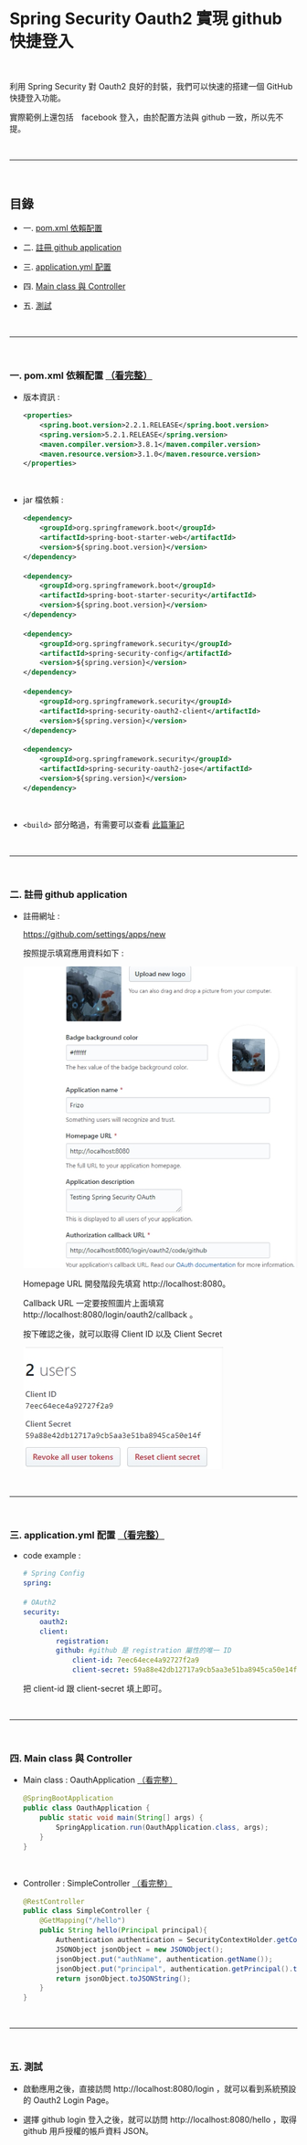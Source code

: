 # Spring Security Oauth2 實現 github 快捷登入

<br>

利用 Spring Security 對 Oauth2 良好的封裝，我們可以快速的搭建一個 GitHub 快捷登入功能。

實際範例上還包括　facebook 登入，由於配置方法與 github 一致，所以先不提。

<br>

---

<br>

## 目錄

* 一. [pom.xml 依賴配置](#pom)

* 二. [註冊 github application](#github)

* 三. [application.yml 配置](#yml)

* 四. [Main class 與 Controller](#etc)

* 五. [測試](#test)

<br>

---

<br>

<div id="pom">

### 一. pom.xml 依賴配置 [（看完整）](./learn-oauth\pom.xml)

* 版本資訊 : 
    ```xml
    <properties>
        <spring.boot.version>2.2.1.RELEASE</spring.boot.version>
        <spring.version>5.2.1.RELEASE</spring.version>
        <maven.compiler.version>3.8.1</maven.compiler.version>
        <maven.resource.version>3.1.0</maven.resource.version>
    </properties>
    ```

    <br>

* jar 檔依賴 : 

    ```xml
    <dependency>
        <groupId>org.springframework.boot</groupId>
        <artifactId>spring-boot-starter-web</artifactId>
        <version>${spring.boot.version}</version>
    </dependency>

    <dependency>
        <groupId>org.springframework.boot</groupId>
        <artifactId>spring-boot-starter-security</artifactId>
        <version>${spring.boot.version}</version>
    </dependency>

    <dependency>
        <groupId>org.springframework.security</groupId>
        <artifactId>spring-security-config</artifactId>
        <version>${spring.version}</version>
    </dependency>

    <dependency>
        <groupId>org.springframework.security</groupId>
        <artifactId>spring-security-oauth2-client</artifactId>
        <version>${spring.version}</version>
    </dependency>

    <dependency>
        <groupId>org.springframework.security</groupId>
        <artifactId>spring-security-oauth2-jose</artifactId>
        <version>${spring.version}</version>
    </dependency>
    ```

    <br/>

*  ```<build>``` 部分略過，有需要可以查看 [此篇筆記](../../../plugin/mavenPlugin)

<br>

---

<br>

<div id="pom">

### 二. 註冊 github application

* 註冊網址 :

  https://github.com/settings/apps/new

  按照提示填寫應用資料如下 : 

  ![apps-info](./imgs/apps-info.jpg)

  Homepage URL 開發階段先填寫 http://localhost:8080。

  Callback URL 一定要按照圖片上面填寫 http://localhost:8080/login/oauth2/callback 。

  按下確認之後，就可以取得 Client ID 以及 Client Secret

  ![app-id](./imgs/app-id.jpg)


<br>

---

<br>

<div id="pom">

### 三. application.yml 配置 [（看完整）](./learn-oauth\src\main\resources/config/application.yml)

* code example :

    ```yml
    # Spring Config
    spring:

    # OAuth2
    security:
        oauth2:
        client:
            registration:
            github: #github 是 registration 屬性的唯一 ID
                client-id: 7eec64ece4a92727f2a9
                client-secret: 59a88e42db12717a9cb5aa3e51ba8945ca50e14f
    ```
    把 client-id 跟 client-secret 填上即可。

<br>

---

<br>


<div id="pom">

### 四. Main class 與 Controller

* Main class : OauthApplication [（看完整）](./learn-oauth\src\main\java\com\frizo\learn\oauth\OauthApplication.java)

    ```java
    @SpringBootApplication
    public class OauthApplication {
        public static void main(String[] args) {
            SpringApplication.run(OauthApplication.class, args);
        }
    }
    ```

<br>


* Controller : SimpleController [（看完整）](./learn-oauth\src\main\java\com\frizo\learn\oauth\controller/SimpleController.java)

    ```java
    @RestController
    public class SimpleController {
        @GetMapping("/hello")
        public String hello(Principal principal){
            Authentication authentication = SecurityContextHolder.getContext().getAuthentication();
            JSONObject jsonObject = new JSONObject();
            jsonObject.put("authName", authentication.getName());
            jsonObject.put("principal", authentication.getPrincipal().toString());
            return jsonObject.toJSONString();
        }
    }
    ```

<br>

---

<br>

<div id="test">

### 五. 測試

* 啟動應用之後，直接訪問 http://localhost:8080/login ，就可以看到系統預設的 Oauth2 Login Page。

* 選擇 github login 登入之後，就可以訪問 http://localhost:8080/hello ，取得 github 用戶授權的帳戶資料 JSON。 